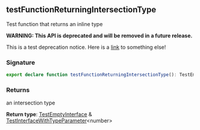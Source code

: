 ## testFunctionReturningIntersectionType

Test function that returns an inline type

**WARNING: This API is deprecated and will be removed in a future release.**

This is a test deprecation notice. Here is a [link](docs/test-suite-a/testfunctionreturninguniontype-function) to something else!

<h3 id="testfunctionreturningintersectiontype-signature">Signature</h3>

```typescript
export declare function testFunctionReturningIntersectionType(): TestEmptyInterface & TestInterfaceWithTypeParameter<number>;
```

<h3 id="testfunctionreturningintersectiontype-returns">Returns</h3>

an intersection type

**Return type**: [TestEmptyInterface](docs/test-suite-a/testemptyinterface-interface) & [TestInterfaceWithTypeParameter](docs/test-suite-a/testinterfacewithtypeparameter-interface)\<number>
